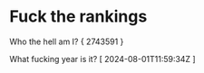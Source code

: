 # Fuck the rankings

Who the hell am I?
{ 2743591 }

What fucking year is it?
[ 2024-08-01T11:59:34Z ]
